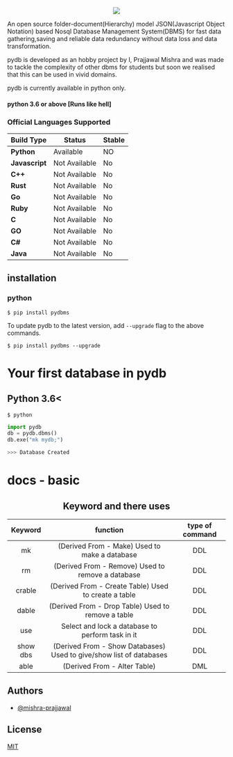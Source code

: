 <div align="center">
  <img src="https://lh3.googleusercontent.com/drive-viewer/AJc5JmSynRJaUcThwO17y6ysw5hzhK7CW0lWatwhOVAJM6tn91JS7cGrvIgV9JDTA3KRpkNLRU8amCc=w1366-h657">
</div>

An open source folder-document(Hierarchy) model JSON(Javascript Object Notation) based Nosql Database Management System(DBMS) for fast data gathering,saving and reliable data redundancy without data loss and data transformation. 

pydb is developed as an hobby project  by I, Prajjawal Mishra and was made to tackle the complexity of other dbms for students but soon we realised that this can be used in vivid domains.

pydb is currently available in python only.
#### python 3.6 or above [Runs like hell]
### Official Languages Supported

Build Type                    | Status                                                                                                                                                                           | Stable
----------------------------- | -------------------------------------------------------------------------------------------------------------------------------------------------------------------------------- | ---------
**Python** | Available | NO
**Javascript** | Not Available | No
**C++** | Not Available | No
**Rust** | Not Available | No
**Go** | Not Available | No
**Ruby** | Not Available | No
**C** | Not Available | No
**GO** | Not Available | No
**C#** | Not Available | No
**Java** | Not Available | No

## installation 
### python
```
$ pip install pydbms
```
To update pydb to the latest version, add `--upgrade` flag to the above
commands.
```
$ pip install pydbms --upgrade
```
# Your first database in pydb
## Python 3.6<
```
$ python
```
```python 
import pydb 
db = pydb.dbms()
db.exe("mk mydb;")
```
```python
>>> Database Created
```




# docs - basic
<div align="center">
  <h2>Keyword and there uses</h2>
</div>

Keyword | function | type of command
| :---:   | :---: | :---:|
mk | (Derived From - Make) Used to make a database | DDL
rm | (Derived From - Remove) Used to remove a database |DDL
crable | (Derived From - Create Table) Used to create a table | DDL
dable | (Derived From - Drop Table) Used to remove a table | DDL
use | Select and lock a database to perform task in it | DDL
show dbs | (Derived From - Show Databases) Used to give/show list of databases | DDL
able | (Derived From - Alter Table)| DML





## Authors

- [@mishra-prajjawal](https://www.github.com/mishra-prajjawal)

## License

[MIT](https://opensource.org/licenses/MIT)




